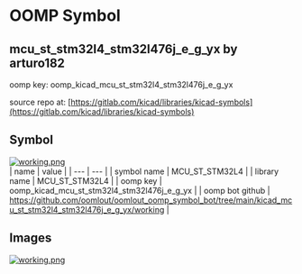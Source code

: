 # OOMP Symbol  
## mcu_st_stm32l4_stm32l476j_e_g_yx  by arturo182  
  
oomp key: oomp_kicad_mcu_st_stm32l4_stm32l476j_e_g_yx  
  
source repo at: [https://gitlab.com/kicad/libraries/kicad-symbols](https://gitlab.com/kicad/libraries/kicad-symbols)  
## Symbol  
  
[![working.png](working_600.png)](working.png)  
| name | value | 
| --- | --- | 
| symbol name | MCU_ST_STM32L4 | 
| library name | MCU_ST_STM32L4 | 
| oomp key | oomp_kicad_mcu_st_stm32l4_stm32l476j_e_g_yx | 
| oomp bot github | https://github.com/oomlout/oomlout_oomp_symbol_bot/tree/main/kicad_mcu_st_stm32l4_stm32l476j_e_g_yx/working | 
## Images  
  
[![working.png](working_140.png)](working.png)  
